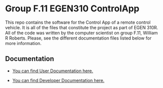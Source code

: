 # Group F.11 EGEN310 ControlApp

This repo contains the software for the Control App of a remote control vehicle. It is all of the files that constitute the project as part of EGEN 310R. All of the code was written by the computer scientist on group F.11, William R Roberts. Please, see the different documentation files listed below for more information.

## Documentation

- [You can find User Documentation here.](/Docs/UserDocumentation.md)

- [You can find Developer Documentation here.](/Docs/DeveloperDocumentation.md)
